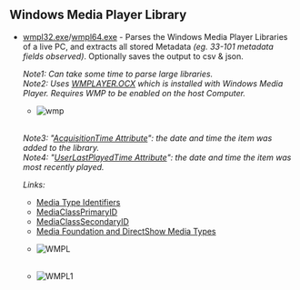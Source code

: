 ## Windows Media Player Library

   - [wmpl32.exe](https://github.com/kacos2000/Win10/blob/master/WindowsMediaPlayer/wmpl32.exe)/[wmpl64.exe](https://github.com/kacos2000/Win10/blob/master/WindowsMediaPlayer/wmpl64.exe) - Parses the Windows Media Player Libraries of a live PC, and extracts all stored Metadata *(eg. 33-101 metadata fields observed)*. Optionally saves the output to csv & json.<br>
   
      *Note1: Can take some time to parse large libraries.*<br>
      *Note2: Uses [WMPLAYER.OCX](https://docs.microsoft.com/en-us/windows/win32/wmp/player-object) which is installed with Windows Media Player. Requires WMP to be enabled on the host Computer.*<br>
        -    ![wmp](https://raw.githubusercontent.com/kacos2000/Win10/master/WindowsMediaPlayer/MO.JPG)<br><br>
        
      *Note3: "[AcquisitionTime Attribute](https://docs.microsoft.com/el-gr/windows/win32/wmp/acquisitiontime-attribute)":  the date and time the item was added to the library.*<br>
      *Note4: "[UserLastPlayedTime Attribute](https://docs.microsoft.com/el-gr/windows/win32/wmp/userlastplayedtime-attribute)": the date and time the item was most recently played.*<br>
      
        *Links:*<br>
        - [Media Type Identifiers](https://docs.microsoft.com/en-us/windows/win32/wmformat/media-type-identifiers)<br>
        - [MediaClassPrimaryID](https://docs.microsoft.com/en-us/windows/win32/wmformat/wm-mediaprimaryid)<br>
        - [MediaClassSecondaryID](https://docs.microsoft.com/en-us/windows/win32/wmformat/wm-mediasecondaryid)
        - [Media Foundation and DirectShow Media Types](https://gix.github.io/media-types/)
   
   
        * ![WMPL](https://raw.githubusercontent.com/kacos2000/Win10/master/WindowsMediaPlayer/wmpl.JPG)<br><br>
        
        * ![WMPL1](https://raw.githubusercontent.com/kacos2000/Win10/master/WindowsMediaPlayer/wmpl1.JPG)
        

        
